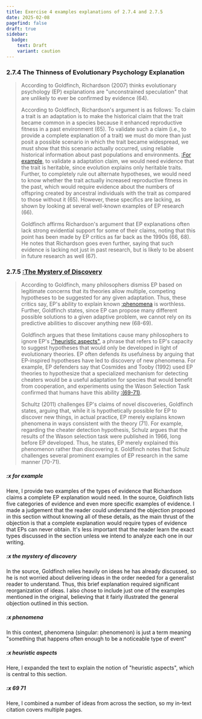 ```yaml
---
title: Exercise 4 examples explanations of 2.7.4 and 2.7.5
date: 2025-02-08
pagefind: false
draft: true
sidebar:
  badge:
    text: Draft
    variant: caution
---
```


### 2.7.4 The Thinness of Evolutionary Psychology Explanation

> According to Goldfinch, Richardson (2007) thinks evolutionary psychology (EP) explanations are "unconstrained speculation" that are unlikely to ever be confirmed by evidence (64).
>
> According to Goldfinch, Richardson's argument is as follows: To claim a trait is an adaptation is to make the historical claim that the trait became common in a species because it enhanced reproductive fitness in a past environment (65). To validate such a claim (i.e., to provide a complete explanation of a trait) we must do more than just posit a possible scenario in which the trait became widespread, we must show that this scenario actually occurred, using reliable historical information about past populations and environments. [:For example](#x-for-example), to validate a adaptation claim, we would need evidence that the trait is heritable, since evolution explains only heritable traits. Further, to completely rule out alternate hypotheses, we would need to know whether the trait actually increased reproductive fitness in the past, which would require evidence about the numbers of offspring created by ancestral individuals with the trait as compared to those without it (65). However, these specifics are lacking, as shown by looking at several well-known examples of EP research (66).
>
> Goldfinch affirms Richardson's argument that EP explanations often lack strong evidential support for some of their claims, noting that this point has been made by EP critics as far back as the 1990s (66, 68). He notes that Richardson goes even further, saying that such evidence is lacking not just in past research, but is likely to be absent in future research as well (67).

### 2.7.5 [:The Mystery of Discovery](#x-the-mystery-of-discovery)

> According to Goldfinch, many philosophers dismiss EP based on legitimate concerns that its theories allow multiple, competing hypotheses to be suggested for any given adaptation. Thus, these critics say, EP's ability to explain known [:phenomena](#x-phenomena) is worthless. Further, Goldfinch states, since EP can propose many different possible solutions to a given adaptive problem, we cannot rely on its predictive abilities to discover anything new (68-69).
>
> Goldfinch argues that these limitations cause many philosophers to ignore EP's [:"heuristic aspects"](#x-heuristic-aspects), a phrase that refers to EP's capacity to suggest hypotheses that would only be developed in light of evolutionary theories. EP often defends its usefulness by arguing that EP-inspired hypotheses have led to discovery of new phenomena. For example, EP defenders say that Cosmides and Tooby (1992) used EP theories to hypothesize that a specialized mechanism for detecting cheaters would be a useful adaptation for species that would benefit from cooperation, and experiments using the Wason Selection Task confirmed that humans have this ability [:(69-71)](#x-69-71).
>
> Schultz (2011) challenges EP's claims of novel discoveries, Goldfinch states, arguing that, while it is hypothetically possible for EP to discover new things, in actual practice, EP merely explains known phenomena in ways consistent with the theory (71). For example, regarding the cheater detection hypothesis, Schulz argues that the results of the Wason selection task were published in 1966, long before EP developed. Thus, he states, EP merely explained this phenomenon rather than discovering it. Goldfinch notes that Schulz challenges several prominent examples of EP research in the same manner (70-71).

##### :x for example

Here, I provide two examples of the types of evidence that Richardson claims a complete EP explanation would need. In the source, Goldfinch lists five categories of evidence and even more specific examples of evidence. I made a judgement that the reader could understand the objection proposed in this section without knowing all of these details, as the main thrust of the objection is that a complete explanation would require types of evidence that EPs can never obtain. It's less important that the reader learn the exact types discussed in the section unless we intend to analyze each one in our writing.

##### :x the mystery of discovery

In the source, Goldfinch relies heavily on ideas he has already discussed, so he is not worried about delivering ideas in the order needed for a generalist reader to understand. Thus, this brief explanation required significant reorganization of ideas. I also chose to include just one of the examples mentioned in the original, believing that it fairly illustrated the general objection outlined in this section.

##### :x phenomena

In this context, phenomena (singular: phenomenon) is just a term meaning "something that happens often enough to be a noticeable type of event"

##### :x heuristic aspects

Here, I expanded the text to explain the notion of "heuristic aspects", which is central to this section.

##### :x 69 71

Here, I combined a number of ideas from across the section, so my in-text citation covers multiple pages.
